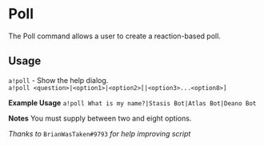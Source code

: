 # Poll

The Poll command allows a user to create a reaction-based poll.

## Usage
`a!poll` - Show the help dialog.  
`a!poll <question>|<option1>|<option2>[|<option3>...<option8>]`

**Example Usage**
`a!poll What is my name?|Stasis Bot|Atlas Bot|Deano Bot`

**Notes**
You must supply between two and eight options.

*Thanks to* `BrianWasTaken#9793` *for help improving script*

